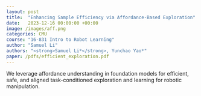 ```yaml
---
layout: post
title:  "Enhancing Sample Efficiency via Affordance-Based Exploration"
date:   2023-12-16 00:00:00 +00:00
image: /images/aff.png
categories: CMU
course: "16-831 Intro to Robot Learning"
author: "Samuel Li"
authors: "<strong>Samuel Li*</strong>, Yunchao Yao*"
paper: /pdfs/efficient_exploration.pdf
---
```

We leverage affordance understanding in foundation models for efficient, safe, and aligned task-conditioned exploration and learning for robotic manipulation.
